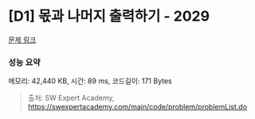 # [D1] 몫과 나머지 출력하기 - 2029 

[문제 링크](https://swexpertacademy.com/main/code/problem/problemDetail.do?contestProbId=AV5QGNvKAtEDFAUq) 

### 성능 요약

메모리: 42,440 KB, 시간: 89 ms, 코드길이: 171 Bytes



> 출처: SW Expert Academy, https://swexpertacademy.com/main/code/problem/problemList.do